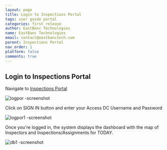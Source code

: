 ```yaml
---
layout: page
title: Login to Inspections Portal
tags: user guide portal
categories: first release
author: EastBanc Technologies
name: EastBanc Technologies
email: contact@eastbanctech.com
parent: Inspections Portal
nav_order: 1
platform: false
comments: true
---
```

<section id="login-to-inspections-portal" markdown="1">

# Login to Inspections Portal
Navigate to [Inspections Portal](https://tq-city-inspector-portal-staging.azurewebsites.net/login)

![logpor -screenshot](https://user-images.githubusercontent.com/81990744/115262028-27858380-a102-11eb-82c2-a678593d4e7f.png)

Click on SIGN IN button and enter your Access DC Username and Password

![logpor1 -screenshot](https://user-images.githubusercontent.com/81990744/115262040-294f4700-a102-11eb-88df-5fe812a61b77.png)

Once you're logged in, the system displays the dashboard with the map of Inspectors and Inspections/Assignments for TODAY.

![db1 -screenshot](https://user-images.githubusercontent.com/81990744/118874716-35712480-b8b9-11eb-9093-d23edc206664.png)

</section>